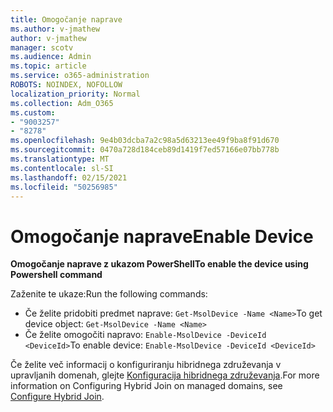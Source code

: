 ```yaml
---
title: Omogočanje naprave
ms.author: v-jmathew
author: v-jmathew
manager: scotv
ms.audience: Admin
ms.topic: article
ms.service: o365-administration
ROBOTS: NOINDEX, NOFOLLOW
localization_priority: Normal
ms.collection: Adm_O365
ms.custom:
- "9003257"
- "8278"
ms.openlocfilehash: 9e4b03dcba7a2c98a5d63213ee49f9ba8f91d670
ms.sourcegitcommit: 0470a728d184ceb89d1419f7ed57166e07bb778b
ms.translationtype: MT
ms.contentlocale: sl-SI
ms.lasthandoff: 02/15/2021
ms.locfileid: "50256985"
---
```

# <a name="enable-device"></a><span data-ttu-id="415c4-102">Omogočanje naprave</span><span class="sxs-lookup"><span data-stu-id="415c4-102">Enable Device</span></span>

<span data-ttu-id="415c4-103">**Omogočanje naprave z ukazom PowerShell**</span><span class="sxs-lookup"><span data-stu-id="415c4-103">**To enable the device using Powershell command**</span></span>

<span data-ttu-id="415c4-104">Zaženite te ukaze:</span><span class="sxs-lookup"><span data-stu-id="415c4-104">Run the following commands:</span></span>

- <span data-ttu-id="415c4-105">Če želite pridobiti predmet naprave: `Get-MsolDevice -Name <Name>`</span><span class="sxs-lookup"><span data-stu-id="415c4-105">To get device object: `Get-MsolDevice -Name <Name>`</span></span>
- <span data-ttu-id="415c4-106">Če želite omogočiti napravo: `Enable-MsolDevice -DeviceId <DeviceId>`</span><span class="sxs-lookup"><span data-stu-id="415c4-106">To enable device: `Enable-MsolDevice -DeviceId <DeviceId>`</span></span>

<span data-ttu-id="415c4-107">Če želite več informacij o konfiguriranju hibridnega združevanja v upravljanih domenah, glejte [Konfiguracija hibridnega združevanja](https://docs.microsoft.com/azure/active-directory/devices/hybrid-azuread-join-managed-domains).</span><span class="sxs-lookup"><span data-stu-id="415c4-107">For more information on Configuring Hybrid Join on managed domains, see [Configure Hybrid Join](https://docs.microsoft.com/azure/active-directory/devices/hybrid-azuread-join-managed-domains).</span></span>
